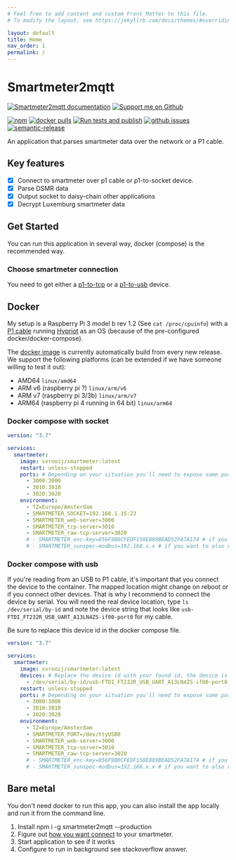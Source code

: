 ```yaml
---
# Feel free to add content and custom Front Matter to this file.
# To modify the layout, see https://jekyllrb.com/docs/themes/#overriding-theme-defaults

layout: default
title: Home
nav_order: 1
permalink: /
---
```


# Smartmeter2mqtt

[![Smartmeter2mqtt documentation][badge_smartmeter-docs]][link_smartmeter-docs]
[![Support me on Github][badge_sponsor]][link_sponsor]

[![npm][badge_npm]][link_npm]
[![docker pulls][badge_docker]][link_docker]
[![Run tests and publish][badge_build]][link_build]
[![github issues][badge_issues]][link_issues]
[![semantic-release](https://img.shields.io/badge/%20%20%F0%9F%93%A6%F0%9F%9A%80-semantic--release-e10079.svg?style=flat-square)](//github.com/semantic-release/semantic-release)

An application that parses smartmeter data over the network or a P1 cable.

## Key features

- [x] Connect to smartmeter over p1 cable or p1-to-socket device.
- [x] Parse DSMR data
- [x] Output socket to daisy-chain other applications
- [x] Decrypt Luxemburg smartmeter data

## Get Started

You can run this application in several way, docker (compose) is the recommended way.

### Choose smartmeter connection

You need to get either a [p1-to-tcp](/connect.html#2-p1-to-usb) or a [p1-to-usb](/connect.html#2-p1-to-usb) device.

## Docker

My setup is a Raspberry Pi 3 model b rev 1.2 (See `cat /proc/cpuinfo`) with a [P1 cable](#p1-cable) running [Hypriot](https://blog.hypriot.com/downloads/) as an OS (because of the pre-configured docker/docker-compose).

The [docker image](https://hub.docker.com/r/svrooij/smartmeter) is currently automatically build from every new release. We support the following platforms (can be extended if we have someone willing to test it out):

- AMD64 `linux/amd64`
- ARM v6 (raspberry pi ?) `linux/arm/v6`
- ARM v7 (raspberry pi 3/3b) `linux/arm/v7`
- ARM64 (raspberry pi 4 running in 64 bit) `linux/arm64`

### Docker compose with socket

```yml
version: "3.7"

services:
  smartmeter:
    image: svrooij/smartmeter:latest
    restart: unless-stopped
    ports: # Depending on your situation you'll need to expose some ports
      - 3000:3000
      - 3010:3010
      - 3020:3020
    environment:
      - TZ=Europe/Amsterdam
      - SMARTMETER_SOCKET=192.168.1.15:23
      - SMARTMETER_web-server=3000
      - SMARTMETER_tcp-server=3010
      - SMARTMETER_raw-tcp-server=3020
      # - SMARTMETER_enc-key=056F9B0CFEDF150E889BEAD52FA7A174 # if you need to decrypt the messages
      # - SMARTMETER_sunspec-modbus=192.168.x.x # if you want to also read your solar inverter.
```

### Docker compose with usb

If you're reading from an USB to P1 cable, it's important that you connect the device to the container. The mapped location might change on reboot or if you connect other devices. That is why I recommend to connect the device by serial. You will need the real device location, type `ls /dev/serial/by-id` and note the device string that looks like `usb-FTDI_FT232R_USB_UART_A13LN4ZS-if00-port0` for my cable.

Be sure to replace this device id in the docker compose file.

```yml
version: "3.7"

services:
  smartmeter:
    image: svrooij/smartmeter:latest
    devices: # Replace the device id with your found id, the device is mapped as /dev/ttyUSB0 inside the container.
      - /dev/serial/by-id/usb-FTDI_FT232R_USB_UART_A13LN4ZS-if00-port0:/dev/ttyUSB0
    restart: unless-stopped
    ports: # Depending on your situation you'll need to expose some ports
      - 3000:3000
      - 3010:3010
      - 3020:3020
    environment:
      - TZ=Europe/Amsterdam
      - SMARTMETER_PORT=/dev/ttyUSB0
      - SMARTMETER_web-server=3000
      - SMARTMETER_tcp-server=3010
      - SMARTMETER_raw-tcp-server=3020
      # - SMARTMETER_enc-key=056F9B0CFEDF150E889BEAD52FA7A174 # if you need to decrypt the messages
      # - SMARTMETER_sunspec-modbus=192.168.x.x # if you want to also read your solar inverter.
```

## Bare metal

You don't need docker to run this app, you can also install the app locally and run it from the command line.

1. Install npm i -g smartmeter2mqtt --production
2. Figure out [how you want connect](/connect.html) to your smartmeter.
3. Start application to see if it works
4. Configure to run in background see stackoverflow answer.

[badge_build]: https://github.com/svrooij/smartmeter2mqtt/workflows/Run%20tests%20and%20publish/badge.svg
[badge_docker]: https://img.shields.io/docker/pulls/svrooij/smartmeter?style=flat-square
[badge_issues]: https://img.shields.io/github/issues/svrooij/smartmeter2mqtt?style=flat-square
[badge_npm]: https://img.shields.io/npm/v/smartmeter2mqtt?style=flat-square
[badge_smartmeter-docs]: https://img.shields.io/badge/smartmeter-mqtt-blue?style=flat-square
[badge_sponsor]: https://img.shields.io/badge/Sponsor-on%20Github-red?style=flat-square

[link_build]: https://github.com/svrooij/smartmeter2mqtt/actions
[link_docker]: https://hub.docker.com/r/svrooij/smartmeter
[link_issues]: https://github.com/svrooij/smartmeter2mqtt/issues
[link_npm]: https://www.npmjs.com/package/smartmeter2mqtt
[link_smartmeter-docs]: https://svrooij.io/smartmeter2mqtt
[link_sponsor]: https://github.com/sponsors/svrooij
